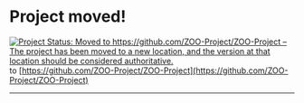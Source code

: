 # Project moved!

[![Project Status: Moved to https://github.com/ZOO-Project/ZOO-Project – The project has been moved to a new location, and the version at that location should be considered authoritative.](https://www.repostatus.org/badges/latest/moved.svg)](https://www.repostatus.org/#moved) to [https://github.com/ZOO-Project/ZOO-Project](https://github.com/ZOO-Project/ZOO-Project)

<hr>
